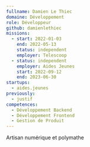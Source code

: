 ```yaml
---
fullname: Damien Le Thiec
domaine: Développement
role: Développeur
github: damienlethiec
missions:
  - start: 2022-01-03
    end: 2022-05-13
    status: independent
    employer: Telescoop
  - status: independent
    employer: Aides Jeunes
    start: 2022-09-12
    end: 2023-06-30
startups:
  - aides.jeunes
previously:
  - justif
competences:
  - Développement Backend
  - Développement Frontend
  - Gestion de Produit
---
```

Artisan numérique et polymathe
